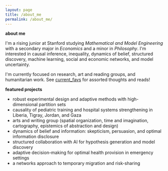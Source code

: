 ```yaml
---
layout: page
title: /about_me
permalink: /about_me/
---
```

**about me**

I'm a rising junior at Stanford studying *Mathematical and Model Engineering* with a secondary major in *Economics* and a minor in *Philosophy*. I'm interested in causal inference, inequality, dynamics of belief, structured discovery, machine learning, social and economic networks, and model uncertainty. 

I'm currently focused on research, art and reading groups, and humanitarian work. See [current_favs](current_favs.md) for assorted thoughts and reads!

**featured projects**
* robust experimental design and adaptive methods with high-dimensional partition sets
* causality of pediatric training and hospital systems strengthening in Liberia, Tigray, Jordan, and Gaza
* arts and writing group (spatial organization, time and imagination, cartography, epistemics of abstraction and design)
* dynamics of belief and information: skepticism, persuasion, and optimal information disclosure
* structured collaboration with AI for hypothesis generation and model discovery
* adaptive decision-making for optimal health provision in emergency settings
* a networks approach to temporary migration and risk-sharing
